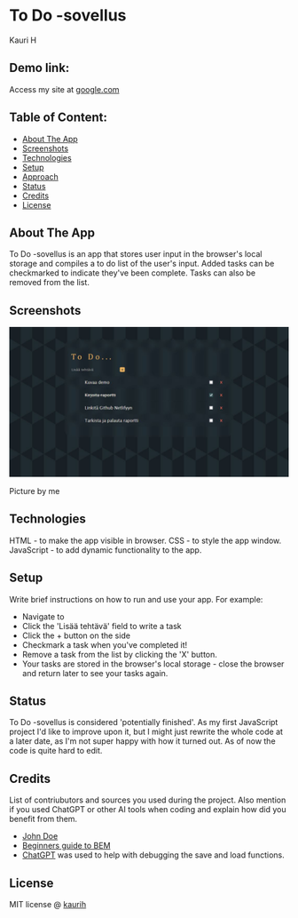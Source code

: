 # To Do -sovellus
Kauri H

## Demo link:
Access my site at [google.com](https://google.com)



## Table of Content:

- [About The App](#about-the-app)
- [Screenshots](#screenshots)
- [Technologies](#technologies)
- [Setup](#setup)
- [Approach](#approach)
- [Status](#status)
- [Credits](#credits)
- [License](#license)

## About The App
To Do -sovellus is an app that stores user input in the browser's local storage and compiles a to do list of the user's input. Added tasks can be checkmarked to indicate they've been complete. Tasks can also be removed from the list.

## Screenshots

![image](images/todo_kuva.JPG)

Picture by me

## Technologies
HTML - to make the app visible in browser.
CSS - to style the app window.
JavaScript - to add dynamic functionality to the app.

## Setup
Write brief instructions on how to run and use your app. For example:
- Navigate to 
- Click the 'Lisää tehtävä' field to write a task
- Click the + button on the side
- Checkmark a task when you've completed it!
- Remove a task from the list by clicking the 'X' button.
- Your tasks are stored in the browser's local storage - close the browser and return later to see your tasks again.

## Status
To Do -sovellus is considered 'potentially finished'. As my first JavaScript project I'd like to improve upon it, but I might just rewrite the whole code at a later date, as I'm not super happy with how it turned out. As of now the code is quite hard to edit.

## Credits
List of contriubutors and sources you used during the project. Also mention if you used ChatGPT or other AI tools when coding and explain how did you benefit from them.
- [John Doe](johndoe.com)
- [Beginners guide to BEM](link-goes-here.com)
- [ChatGPT](https://chatgpt.com/) was used to help with debugging the save and load functions. 

## License

MIT license @ [kaurih](kaurih@github.com)


